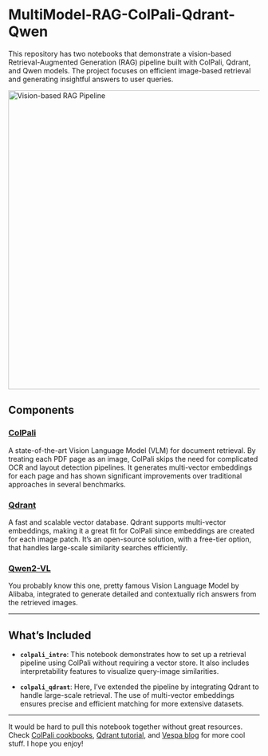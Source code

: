 # MultiModel-RAG-ColPali-Qdrant-Qwen

This repository has two notebooks that demonstrate a vision-based Retrieval-Augmented Generation (RAG) pipeline built with ColPali, Qdrant, and Qwen models. The project focuses on efficient image-based retrieval and generating insightful answers to user queries.

<img src="assets/pipeline_demo.png" alt="Vision-based RAG Pipeline" width="600"/>

## Components

### [ColPali](https://github.com/illuin-tech/colpali)
A state-of-the-art Vision Language Model (VLM) for document retrieval. By treating each PDF page as an image, ColPali skips the need for complicated OCR and layout detection pipelines. It generates multi-vector embeddings for each page and has shown significant improvements over traditional approaches in several benchmarks.

### [Qdrant](https://qdrant.tech/)
A fast and scalable vector database. Qdrant supports multi-vector embeddings, making it a great fit for ColPali since embeddings are created for each image patch. It’s an open-source solution, with a free-tier option, that handles large-scale similarity searches efficiently.

### [Qwen2-VL](https://huggingface.co/Qwen/Qwen2-VL-7B-Instruct)
You probably know this one, pretty famous Vision Language Model by Alibaba, integrated to generate detailed and contextually rich answers from the retrieved images.

---

## What’s Included

- **`colpali_intro`**: This notebook demonstrates how to set up a retrieval pipeline using ColPali without requiring a vector store. It also includes interpretability features to visualize query-image similarities.

- **`colpali_qdrant`**: Here, I’ve extended the pipeline by integrating Qdrant to handle large-scale retrieval. The use of multi-vector embeddings ensures precise and efficient matching for more extensive datasets.

---

It would be hard to pull this notebook together without great resources. Check [ColPali cookbooks](https://github.com/tonywu71/colpali-cookbooks), [Qdrant tutorial](https://youtu.be/_A90A-grwIc?si=i9m2u_u06t9yNwbS), and [Vespa blog](https://blog.vespa.ai/retrieval-with-vision-language-models-colpali/) for more cool stuff. I hope you enjoy!

